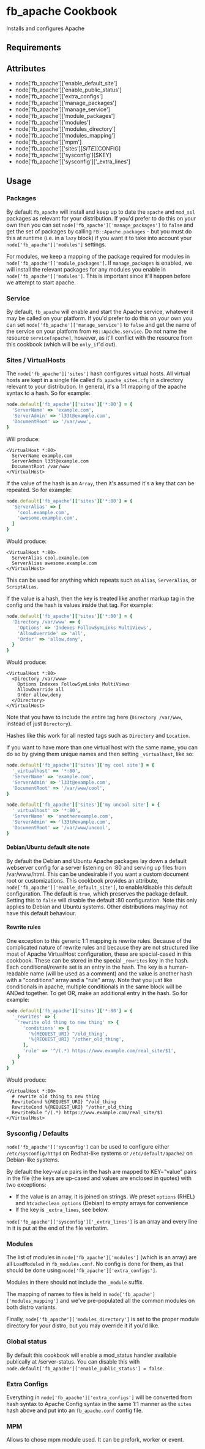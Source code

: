 fb_apache Cookbook
==================
Installs and configures Apache

Requirements
------------

Attributes
----------
* node['fb_apache']['enable_default_site']
* node['fb_apache']['enable_public_status']
* node['fb_apache']['extra_configs']
* node['fb_apache']['manage_packages']
* node['fb_apache']['manage_service']
* node['fb_apache']['module_packages']
* node['fb_apache']['modules']
* node['fb_apache']['modules_directory']
* node['fb_apache']['modules_mapping']
* node['fb_apache']['mpm']
* node['fb_apache']['sites'][$SITE][$CONFIG]
* node['fb_apache']['sysconfig'][$KEY]
* node['fb_apache']['sysconfig']['_extra_lines']

Usage
-----
### Packages
By default `fb_apache` will install and keep up to date the `apache` and
`mod_ssl` packages as relevant for your distribution. If you'd prefer to do
this on your own then you can set `node['fb_apache']['manage_packages']` to
`false` and get the set of packages by calling `FB::Apache.packages` - but
you must do this at runtime (i.e. in a `lazy` block) if you want it to take
into account your `node['fb_apache']['modules']` settings.

For modules, we keep a mapping of the package required for modules in
`node['fb_apache']['module_packages']`. If `manage_packages` is enabled, we will
install the relevant packages for any modules you enable in
`node['fb_apache']['modules']`. This is important since it'll happen before we
attempt to start apache.

### Service
By default, `fb_apache` will enable and start the Apache service, whatever it
may be called on your platform. If you'd prefer to do this on your own you can
set `node['fb_apache']['manage_service']` to `false` and get the name of the
service on your platform from `FB::Apache.service`. Do not name the resource
`service[apache]`, however, as it'll conflict with the resource from this
cookbook (which will be `only_if`'d out).

### Sites / VirtualHosts
The `node['fb_apache']['sites']` hash configures virtual hosts. All virtual
hosts are kept in a single file called `fb_apache_sites.cfg` in a directory
relevant to your distribution. In general, it's a 1:1 mapping of the apache
syntax to a hash. So for example:

```ruby
node.default['fb_apache']['sites']['*:80'] = {
  'ServerName' => 'example.com',
  'ServerAdmin' => 'l33t@example.com',
  'DocumentRoot' => '/var/www',
}
```

Will produce:

```text
<VirtualHost *:80>
  ServerName example.com
  ServerAdmin l33t@example.com
  DocumentRoot /var/www
</VirtualHost>
```

If the value of the hash is an `Array`, then it's assumed it's a key that can
be repeated. So for example:

```ruby
node.default['fb_apache']['sites']['*:80'] = {
  'ServerAlias' => [
    'cool.example.com',
    'awesome.example.com',
  ]
}
```

Would produce:

```text
<VirtualHost *:80>
  ServerAlias cool.example.com
  ServerAlias awesome.example.com
</VirtualHost>
```

This can be used for anything which repeats such as `Alias`, `ServerAlias`, or
`ScriptAlias`.

If the value is a hash, then the key is treated like another markup tag in the
config and the hash is values inside that tag. For example:

```ruby
node.default['fb_apache']['sites']['*:80'] = {
  'Directory /var/www' => {
    'Options' => 'Indexes FollowSymLinks MultiViews',
    'AllowOverride' => 'all',
    'Order' => 'allow,deny',
  }
}
```

Would produce:

```text
<VirtualHost *:80>
  <Directory /var/www>
    Options Indexes FollowSymLinks MultiViews
    AllowOverride all
    Order allow,deny
  </Directory>
</VirtualHost>
```

Note that you have to include the entire tag here (`Directory /var/www`,
instead of just `Directory`).

Hashes like this work for all nested tags such as `Directory` and `Location`.

If you want to have more than one virtual host with the same name, you can do
so by giving them unique names and then setting `_virtualhost`, like so:

```ruby
node.default['fb_apache']['sites']['my cool site'] = {
  '_virtualhost' => '*:80',
  'ServerName' => 'example.com',
  'ServerAdmin' => 'l33t@example.com',
  'DocumentRoot' => '/var/www/cool',
}

node.default['fb_apache']['sites']['my uncool site'] = {
  '_virtualhost' => '*:80',
  'ServerName' => 'anotherexample.com',
  'ServerAdmin' => 'l33t@example.com',
  'DocumentRoot' => '/var/www/uncool',
}
```

#### Debian/Ubuntu default site note

By default the Debian and Ubuntu Apache packages lay down a default webserver
config for a server listening on :80 and serving up files from /var/www/html.
This can be undesirable if you want a custom document root or customizations.
This cookbook provides an attribute,
`node['fb_apache']['enable_default_site']`, to enable/disable this default
configuration.  The default is `true`, which preserves the package default.
Setting this to `false` will disable the default :80 configuration.  Note this
only applies to Debian and Ubuntu systems. Other distributions may/may not have
this default behaviour.

#### Rewrite rules

One exception to this generic 1:1 mapping is rewrite rules. Because of the
complicated nature of rewrite rules and because they are not structured like
most of Apache VirtualHost configuration, these are special-cased in this
cookbook. These can be stored in the special `_rewrites` key in the hash. Each
conditional/rewrite set is an entry in the hash. The key is a human-readable
name (will be used as a comment) and the value is another hash with a
"conditions" array and a "rule" array. Note that you just like conditionals in
apache, multiple conditionals in the same block will be ANDed together. To get
OR, make an additional entry in the hash. So for example:

```ruby
node.default['fb_apache']['sites']['*:80'] = {
  '_rewrites' => {
    'rewrite old thing to new thing' => {
      'conditions' => [
        '%{REQUEST_URI} ^/old_thing',
        '%{REQUEST_URI} ^/other_old_thing',
      ],
      'rule' => '^/(.*) https://www.example.com/real_site/$1',
    }
  }
}
```

Would produce:

```text
<VirtualHost *:80>
  # rewrite old thing to new thing
  RewriteCond %{REQUEST_URI} ^/old_thing
  RewriteCond %{REQUEST_URI} ^/other_old_thing
  RewriteRule ^/(.*) https://www.example.com/real_site/$1
</VirtualHost>
```

### Sysconfig / Defaults
`node['fb_apache']['sysconfig']` can be used to configure either
`/etc/sysconfig/httpd` on Redhat-like systems or `/etc/default/apache2` on
Debian-like systems.

By default the key-value pairs in the hash are mapped to KEY="value" pairs in
the file (the keys are up-cased and values are enclosed in quotes) with two
exceptions:

* If the value is an array, it is joined on strings. We preset `options` (RHEL)
  and `htcacheclean_options` (Debian) to empty arrays for convenience
* If the key is `_extra_lines`, see below.

`node['fb_apache']['sysconfig']['_extra_lines']` is an array and every line in
it is put at the end of the file verbatim.

### Modules
The list of modules in `node['fb_apache']['modules']` (which is an array) are
all `LoadModule`d in `fb_modules.conf`. No config is done for them, as that
should be done using `node['fb_apache']['extra_configs']`.

Modules in there should not include the `_module` suffix.

The mapping of names to files is held in `node['fb_apache']['modules_mapping']`
and we've pre-populated all the common modules on both distro variants.

Finally, `node['fb_apache']['modules_directory']` is set to the proper module
directory for your distro, but you may override it if you'd like.

### Global status
By default this cookbook will enable a mod_status handler available publically
at /server-status. You can disable this with
`node.default['fb_apache']['enable_public_status'] = false`.

### Extra Configs
Everything in `node['fb_apache']['extra_configs']` will be converted from hash
syntax to Apache Config syntax in the same 1:1 manner as the `sites` hash above
and put into an `fb_apache.conf` config file.

### MPM
Allows to chose mpm module used. It can be prefork, worker or event.
